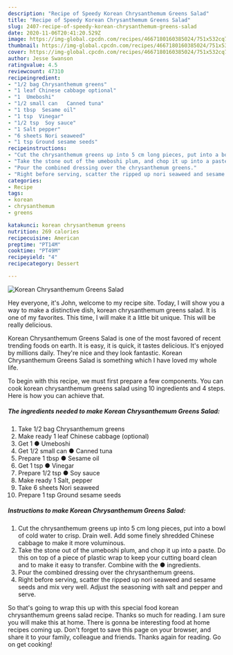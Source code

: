 ```yaml
---
description: "Recipe of Speedy Korean Chrysanthemum Greens Salad"
title: "Recipe of Speedy Korean Chrysanthemum Greens Salad"
slug: 2407-recipe-of-speedy-korean-chrysanthemum-greens-salad
date: 2020-11-06T20:41:20.529Z
image: https://img-global.cpcdn.com/recipes/4667180160385024/751x532cq70/korean-chrysanthemum-greens-salad-recipe-main-photo.jpg
thumbnail: https://img-global.cpcdn.com/recipes/4667180160385024/751x532cq70/korean-chrysanthemum-greens-salad-recipe-main-photo.jpg
cover: https://img-global.cpcdn.com/recipes/4667180160385024/751x532cq70/korean-chrysanthemum-greens-salad-recipe-main-photo.jpg
author: Jesse Swanson
ratingvalue: 4.5
reviewcount: 47310
recipeingredient:
- "1/2 bag Chrysanthemum greens"
- "1 leaf Chinese cabbage optional"
- "1  Umeboshi"
- "1/2 small can   Canned tuna"
- "1 tbsp  Sesame oil"
- "1 tsp  Vinegar"
- "1/2 tsp  Soy sauce"
- "1 Salt pepper"
- "6 sheets Nori seaweed"
- "1 tsp Ground sesame seeds"
recipeinstructions:
- "Cut the chrysanthemum greens up into 5 cm long pieces, put into a bowl of cold water to crisp. Drain well. Add some finely shredded Chinese cabbage to make it more voluminous."
- "Take the stone out of the umeboshi plum, and chop it up into a paste. Do this on top of a piece of plastic wrap to keep your cutting board clean and to make it easy to transfer. Combine with the ● ingredients."
- "Pour the combined dressing over the chrysanthemum greens."
- "Right before serving, scatter the ripped up nori seaweed and sesame seeds and mix very well. Adjust the seasoning with salt and pepper and serve."
categories:
- Recipe
tags:
- korean
- chrysanthemum
- greens

katakunci: korean chrysanthemum greens 
nutrition: 269 calories
recipecuisine: American
preptime: "PT14M"
cooktime: "PT49M"
recipeyield: "4"
recipecategory: Dessert

---
```



![Korean Chrysanthemum Greens Salad](https://img-global.cpcdn.com/recipes/4667180160385024/751x532cq70/korean-chrysanthemum-greens-salad-recipe-main-photo.jpg)

Hey everyone, it's John, welcome to my recipe site. Today, I will show you a way to make a distinctive dish, korean chrysanthemum greens salad. It is one of my favorites. This time, I will make it a little bit unique. This will be really delicious.

Korean Chrysanthemum Greens Salad is one of the most favored of recent trending foods on earth. It is easy, it is quick, it tastes delicious. It's enjoyed by millions daily. They're nice and they look fantastic. Korean Chrysanthemum Greens Salad is something which I have loved my whole life.




To begin with this recipe, we must first prepare a few components. You can cook korean chrysanthemum greens salad using 10 ingredients and 4 steps. Here is how you can achieve that.

<!--inarticleads1-->

##### The ingredients needed to make Korean Chrysanthemum Greens Salad:

1. Take 1/2 bag Chrysanthemum greens
1. Make ready 1 leaf Chinese cabbage (optional)
1. Get 1 ● Umeboshi
1. Get 1/2 small can  ● Canned tuna
1. Prepare 1 tbsp ● Sesame oil
1. Get 1 tsp ● Vinegar
1. Prepare 1/2 tsp ● Soy sauce
1. Make ready 1 Salt, pepper
1. Take 6 sheets Nori seaweed
1. Prepare 1 tsp Ground sesame seeds




<!--inarticleads2-->

##### Instructions to make Korean Chrysanthemum Greens Salad:

1. Cut the chrysanthemum greens up into 5 cm long pieces, put into a bowl of cold water to crisp. Drain well. Add some finely shredded Chinese cabbage to make it more voluminous.
1. Take the stone out of the umeboshi plum, and chop it up into a paste. Do this on top of a piece of plastic wrap to keep your cutting board clean and to make it easy to transfer. Combine with the ● ingredients.
1. Pour the combined dressing over the chrysanthemum greens.
1. Right before serving, scatter the ripped up nori seaweed and sesame seeds and mix very well. Adjust the seasoning with salt and pepper and serve.




So that's going to wrap this up with this special food korean chrysanthemum greens salad recipe. Thanks so much for reading. I am sure you will make this at home. There is gonna be interesting food at home recipes coming up. Don't forget to save this page on your browser, and share it to your family, colleague and friends. Thanks again for reading. Go on get cooking!
